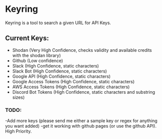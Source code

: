 # Keyring
Keyring is a tool to search a given URL for API Keys.

## Current Keys:
- Shodan (Very High Confidence, checks validity and available credits with the shodan library)
- Github (Low confidence)
- Slack (High Confidence, static characters)
- Slack Bot (High Confidence, static characters)
- Google API (High Confidence, static characters)
- Google Access Tokens (High Confidence, static characters)
- AWS Access Tokens (High Confidence, static characters)
- Discord Bot Tokens (High Confidence, static characters and substring sizes)
### TODO:
-Add more keys (please send me either a sample key or regex for anything you want added)
-get it working with github pages (or use the github API). High Priority.
